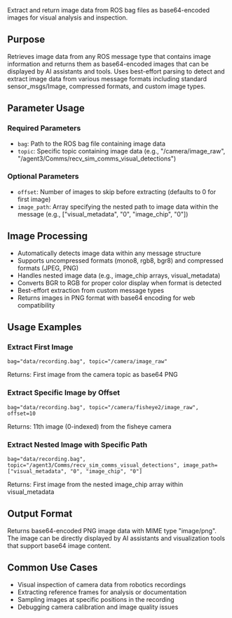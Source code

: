 Extract and return image data from ROS bag files as base64-encoded images for visual analysis and inspection.

## Purpose
Retrieves image data from any ROS message type that contains image information and returns them as base64-encoded images that can be displayed by AI assistants and tools. Uses best-effort parsing to detect and extract image data from various message formats including standard sensor_msgs/Image, compressed formats, and custom image types.

## Parameter Usage

### Required Parameters
- `bag`: Path to the ROS bag file containing image data
- `topic`: Specific topic containing image data (e.g., "/camera/image_raw", "/agent3/Comms/recv_sim_comms_visual_detections")

### Optional Parameters  
- `offset`: Number of images to skip before extracting (defaults to 0 for first image)
- `image_path`: Array specifying the nested path to image data within the message (e.g., ["visual_metadata", "0", "image_chip", "0"])

## Image Processing
- Automatically detects image data within any message structure
- Supports uncompressed formats (mono8, rgb8, bgr8) and compressed formats (JPEG, PNG)
- Handles nested image data (e.g., image_chip arrays, visual_metadata)
- Converts BGR to RGB for proper color display when format is detected
- Best-effort extraction from custom message types
- Returns images in PNG format with base64 encoding for web compatibility

## Usage Examples

### Extract First Image
```
bag="data/recording.bag", topic="/camera/image_raw"
```
Returns: First image from the camera topic as base64 PNG

### Extract Specific Image by Offset
```
bag="data/recording.bag", topic="/camera/fisheye2/image_raw", offset=10
```
Returns: 11th image (0-indexed) from the fisheye camera

### Extract Nested Image with Specific Path
```
bag="data/recording.bag", topic="/agent3/Comms/recv_sim_comms_visual_detections", image_path=["visual_metadata", "0", "image_chip", "0"]
```
Returns: First image from the nested image_chip array within visual_metadata

## Output Format
Returns base64-encoded PNG image data with MIME type "image/png". The image can be directly displayed by AI assistants and visualization tools that support base64 image content.

## Common Use Cases
- Visual inspection of camera data from robotics recordings
- Extracting reference frames for analysis or documentation
- Sampling images at specific positions in the recording
- Debugging camera calibration and image quality issues